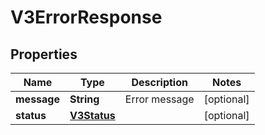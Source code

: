 # V3ErrorResponse

## Properties
Name | Type | Description | Notes
------------ | ------------- | ------------- | -------------
**message** | **String** | Error message |  [optional]
**status** | [**V3Status**](V3Status.md) |  |  [optional]
